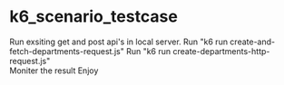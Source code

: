 # k6_scenario_testcase
Run exsiting get and post api's in local server.
Run  "k6 run create-and-fetch-departments-request.js"
Run  "k6 run create-departments-http-request.js"  
Moniter the result
Enjoy
